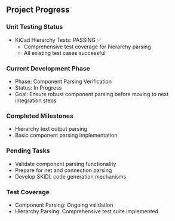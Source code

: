 ## Project Progress

### Unit Testing Status
- KiCad Hierarchy Tests: PASSING ✅
  - Comprehensive test coverage for hierarchy parsing
  - All existing test cases successful

### Current Development Phase
- Phase: Component Parsing Verification
- Status: In Progress
- Goal: Ensure robust component parsing before moving to next integration steps

### Completed Milestones
- Hierarchy text output parsing
- Basic component parsing implementation

### Pending Tasks
- Validate component parsing functionality
- Prepare for net and connection parsing
- Develop SKiDL code generation mechanisms

### Test Coverage
- Component Parsing: Ongoing validation
- Hierarchy Parsing: Comprehensive test suite implemented
